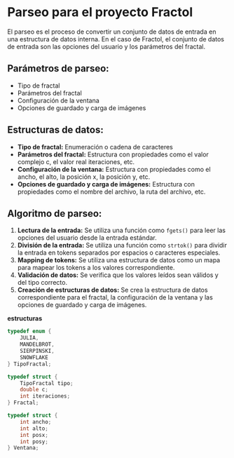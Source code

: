 # **Parseo para el proyecto Fractol**

El parseo es el proceso de convertir un conjunto de datos de entrada en una estructura de 
datos interna. En el caso de Fractol, el conjunto de datos de entrada son las opciones del 
usuario y los parámetros del fractal.

## **Parámetros de parseo:**

* Tipo de fractal
* Parámetros del fractal
* Configuración de la ventana
* Opciones de guardado y carga de imágenes

## **Estructuras de datos:**

* **Tipo de fractal:** Enumeración o cadena de caracteres
* **Parámetros del fractal:** Estructura con propiedades como el valor complejo c, el valor 
real iteraciones, etc.
* **Configuración de la ventana:** Estructura con propiedades como el ancho, el alto, la 
posición x, la posición y, etc.
* **Opciones de guardado y carga de imágenes:** Estructura con propiedades como el nombre del 
archivo, la ruta del archivo, etc.

## **Algoritmo de parseo:**

1. **Lectura de la entrada:** Se utiliza una función como `fgets()` para leer las opciones 
del usuario desde la entrada estándar.
2. **División de la entrada:** Se utiliza una función como `strtok()` para dividir la entrada 
en tokens separados por espacios o caracteres especiales.
3. **Mapping de tokens:** Se utiliza una estructura de datos como un mapa para mapear los 
tokens a los valores correspondiente.
4. **Validación de datos:** Se verifica que los valores leídos sean válidos y del tipo 
correcto.
5. **Creación de estructuras de datos:** Se crea la estructura de datos correspondiente para 
el fractal, la configuración de la ventana y las opciones de guardado y carga de imágenes.

**estructuras**

```c
typedef enum {
    JULIA,
    MANDELBROT,
    SIERPINSKI,
    SNOWFLAKE
} TipoFractal;

typedef struct {
    TipoFractal tipo;
    double c;
    int iteraciones;
} Fractal;

typedef struct {
    int ancho;
    int alto;
    int posx;
    int posy;
} Ventana;

```
